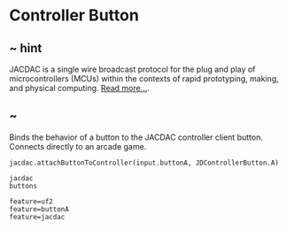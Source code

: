 # Controller Button

## ~ hint

JACDAC  is a single wire broadcast protocol for the plug and play of microcontrollers (MCUs) within the contexts of rapid prototyping, making, and physical computing. [Read more...](https://jacdac.org/).

## ~

Binds the behavior of a button to the JACDAC controller client button. Connects directly to an arcade game.

```blocks
jacdac.attachButtonToController(input.buttonA, JDControllerButton.A)
```

```package
jacdac
buttons
```

```config
feature=uf2
feature=buttonA
feature=jacdac
```